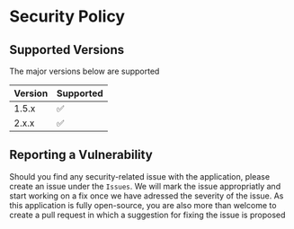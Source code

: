 # Security Policy

## Supported Versions

The major versions below are supported

| Version | Supported          |
| ------- | ------------------ |
| 1.5.x   | :white_check_mark: |
| 2.x.x   | :white_check_mark: |

## Reporting a Vulnerability

Should you find any security-related issue with the application, please create an issue under the `Issues`.
We will mark the issue appropriatly and start working on a fix once we have adressed the severity of the issue.
As this application is fully open-source, you are also more than welcome to create a pull request in which a suggestion for fixing the issue is proposed
